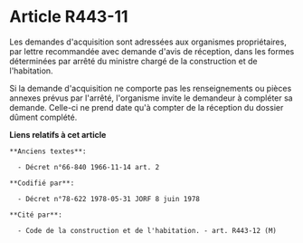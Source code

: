 # Article R443-11

Les demandes d'acquisition sont adressées aux organismes propriétaires, par lettre recommandée avec demande d'avis de
réception, dans les formes déterminées par arrêté du ministre chargé de la construction et de l'habitation.

Si la demande d'acquisition ne comporte pas les renseignements ou pièces annexes prévus par l'arrêté, l'organisme invite le
demandeur à compléter sa demande. Celle-ci ne prend date qu'à compter de la réception du dossier dûment complété.

**Liens relatifs à cet article**

	**Anciens textes**:

	  - Décret n°66-840 1966-11-14 art. 2

	**Codifié par**:

	  - Décret n°78-622 1978-05-31 JORF 8 juin 1978

	**Cité par**:

	  - Code de la construction et de l'habitation. - art. R443-12 (M)
